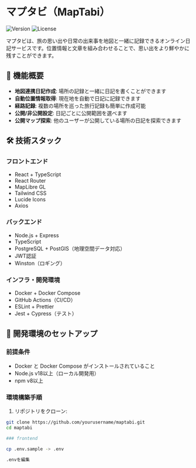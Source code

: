 # マプタビ（MapTabi）

![Version](https://img.shields.io/badge/version-1.0.0-blue.svg)
![License](https://img.shields.io/badge/license-MIT-green.svg)

マプタビは、旅の思い出や日常の出来事を地図と一緒に記録できるオンライン日記サービスです。位置情報と文章を組み合わせることで、思い出をより鮮やかに残すことができます。

## 📝 機能概要

- **地図連携日記作成**: 場所の記録と一緒に日記を書くことができます
- **自動位置情報取得**: 現在地を自動で日記に記録できます
- **経路記録**: 複数の場所を巡った旅行記録も簡単に作成可能
- **公開/非公開設定**: 日記ごとに公開範囲を選べます
- **公開マップ探索**: 他のユーザーが公開している場所の日記を探索できます

## 🛠 技術スタック

### フロントエンド
- React + TypeScript
- React Router
- MapLibre GL
- Tailwind CSS
- Lucide Icons
- Axios

### バックエンド
- Node.js + Express
- TypeScript
- PostgreSQL + PostGIS（地理空間データ対応）
- JWT認証
- Winston（ロギング）

### インフラ・開発環境
- Docker + Docker Compose
- GitHub Actions（CI/CD）
- ESLint + Prettier
- Jest + Cypress（テスト）

## 🚀 開発環境のセットアップ

### 前提条件
- Docker と Docker Compose がインストールされていること
- Node.js v18以上（ローカル開発用）
- npm v8以上

### 環境構築手順

1. リポジトリをクローン:
```bash
git clone https://github.com/yourusername/maptabi.git
cd maptabi

### frontend

cp .env.sample -> .env

.envを編集
